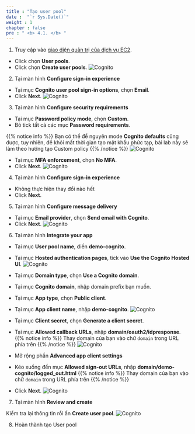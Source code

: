 ```yaml
---
title : "Tạo user pool"
date :  "`r Sys.Date()`" 
weight : 1 
chapter : false
pre : " <b> 4.1. </b> "
---
```


1. Truy cập vào [giao diện quản trị của dịch vụ EC2](https://console.aws.amazon.com/cognito/v2/home).
  + Click chọn **User pools**.
  + Click chọn **Create user pools**.
![Cognito](/images/4.cognito/001-userpool.png)

2. Tại màn hình **Configure sign-in experience**
  + Tại mục **Cognito user pool sign-in options**, chọn **Email**.
  + Click **Next**.
![Cognito](/images/4.cognito/002-userpool.png)

3. Tại màn hình **Configure security requirements**
  + Tại mục **Password policy mode**, chọn **Custom**.
  + Bỏ tick tất cả các mục **Password requirements**.

  {{% notice info %}}
  Bạn có thể để nguyên mode **Cognito defaults** cũng được, tuy nhiên, để khỏi mất thời gian tạo mật khẩu phức tạp, bài lab này sẽ làm theo hướng tạo Custom policy
  {{% /notice %}}
  ![Cognito](/images/4.cognito/003-userpool.png)
  + Tại mục **MFA enforcement**, chọn **No MFA**.
  + Click **Next**.
  ![Cognito](/images/4.cognito/004-userpool.png)

4. Tại màn hình **Configure sign-in experience**
  + Không thực hiện thay đổi nào hết
  + Click **Next**.


5. Tại màn hình **Configure message delivery**
  + Tại mục **Email provider**, chọn **Send email with Cognito**.
  + Click **Next**.
![Cognito](/images/4.cognito/005-userpool.png)

6. Tại màn hình **Integrate your app**
  + Tại mục **User pool name**, điền **demo-cognito**.
  + Tại mục **Hosted authentication pages**, tick vào **Use the Cognito Hosted UI**.
  ![Cognito](/images/4.cognito/006-userpool.png)

  + Tại mục **Domain type**, chọn **Use a Cognito domain**.
  + Tại mục **Cognito domain**, nhập domain prefix bạn muốn. 
  + Tại mục **App type**, chọn **Public client**.
  + Tại mục **App client name**, nhập **demo-cognito**.
  ![Cognito](/images/4.cognito/007-userpool.png)
  + Tại mục **Client secret**, chọn **Generate a client secret**.
  + Tại mục **Allowed callback URLs**, nhập **domain/oauth2/idpresponse**.
  {{% notice info %}}
  Thay domain của bạn vào chữ `domain` trong URL phía trên
  {{% /notice %}}
![Cognito](/images/4.cognito/008-userpool.png)
  + Mở rộng phần **Advanced app client settings**
  + Kéo xuống đến mục **Allowed sign-out URLs**, nhập **domain/demo-cognito/logged_out.html**
  {{% notice info %}}
  Thay domain của bạn vào chữ `domain` trong URL phía trên
  {{% /notice %}}
  + Click **Next**.
![Cognito](/images/4.cognito/009-userpool.png)

7. Tại màn hình **Review and create**

  Kiểm tra lại thông tin rồi ấn **Create user pool**.
  ![Cognito](/images/4.cognito/010-userpool.png)

8. Hoàn thành tạo User pool

